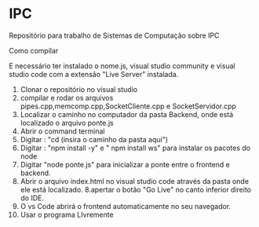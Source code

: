 # IPC
Repositório para trabalho de Sistemas de Computação sobre IPC


Como compilar 

E necessário ter instalado o nome.js, visual studio community e visual studio code com a extensão "Live Server" instalada.

1. Clonar o repositório no visual studio
2. compilar e rodar os arquivos pipes.cpp,memcomp.cpp,SocketCliente.cpp e SocketServidor.cpp
3. Localizar o caminho no computador da pasta Backend, onde está localizado o arquivo ponte.js
4. Abrir o command terminal
5. Digitar : "cd (insira o caminho da pasta aqui")
6. Digitar : "npm install -y" e " npm install ws" para instalar os pacotes do node
7. Digitar "node ponte.js" para inicializar a ponte entre o frontend e backend.
8. Abrir o arquivo index.html no visual studio code através da pasta onde ele está localizado.
8.apertar o botão "Go Live" no canto inferior direito do IDE.
9. O vs Code abrirá o frontend automaticamente no seu navegador.
10. Usar o programa LIvremente
